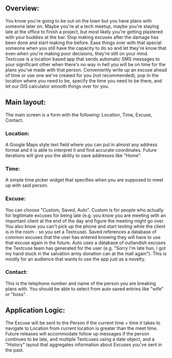 ## Overview:
You know you're going to be out on the town but you have plans with someone later on. Maybe you're at a tech meetup, maybe you're staying late at the office to finish a project, but most likely you're getting plastered with your buddies at the bar. Stop making excuses after the damage has been done and start making the before. Ease things over with that special someone when you still have the capacity to do so and let they're know that even when you're making poor decisions, they're still on your mind. Textcuse is a location based app that sends automatic SMS messages to your significant other when there's no way in hell you will be on time for the plans you've made with that person. Conveniently write up an excuse ahead of time or use one we've created for you (not recommended), pop in the location where you need to be, specify the time you need to be there, and let our GIS calculator smooth things over for you.

## Main layout:
The main screen is a form with the following: Location, Time, Excuse, Contact.

### Location:
A Google Maps style text field where you can put in almost any address format and it is able to interpret it and find accurate coordinates. Future iterations will give you the ability to save addresses like "Home".

### Time:
A simple time picker widget that specifies when you are supposed to meet up with said person.

### Excuse:
You can choose "Custom, Saved, Auto". Custom is for people who actually for legitimate excuses for being late (e.g. you know you are meeting with an important client at the end of the day and figure the meeting might go over. You also know you can't pick up the phone and start texting while the client is in the room - so you set a Textcuse). Saved references a database of common excuses that the user has entered knowing they will have to use that excuse again in the future. Auto uses a database of outlandish excuses the Textcuse team has generated for the user (e.g. "Sorry I'm late hun, I got my hand stuck in the salvation army donation can at the mall again"). This is mostly for an audience that wants to use the app just as a novelty.

### Contact:
This is the telephone number and name of the person you are breaking plans with. You should be able to select from auto saved entries like "wife" or "boss".

## Application Logic:
The Excuse will be sent to the Person if the current time + time it takes to navigate to Location from current location is greater than the meet time. Future releases will accommodate follow up messages if the person continues to be late, and multiple Textcuses using a date object, and a "History" layout that aggregates information about Excuses you've sent in the past.
